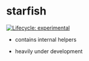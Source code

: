 
<!-- README.md is generated from README.Rmd. Please edit that file -->

# starfish

<!-- badges: start -->

[![Lifecycle:
experimental](https://img.shields.io/badge/lifecycle-experimental-orange.svg)](https://lifecycle.r-lib.org/articles/stages.html#experimental)
<!-- badges: end -->

- contains internal helpers

- heavily under development
